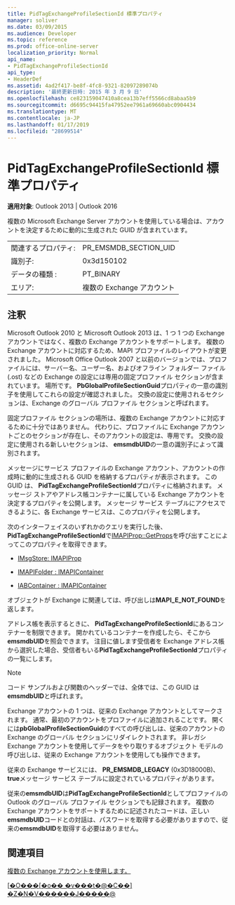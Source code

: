 ```yaml
---
title: PidTagExchangeProfileSectionId 標準プロパティ
manager: soliver
ms.date: 03/09/2015
ms.audience: Developer
ms.topic: reference
ms.prod: office-online-server
localization_priority: Normal
api_name:
- PidTagExchangeProfileSectionId
api_type:
- HeaderDef
ms.assetid: 4ad2f417-be8f-4fc8-9321-82097289074b
description: '最終更新日時: 2015 年 3 月 9 日'
ms.openlocfilehash: ce823159047410a8cea13b7eff5566cd8abaa5b9
ms.sourcegitcommit: d6695c94415fa47952ee7961a69660abc0904434
ms.translationtype: MT
ms.contentlocale: ja-JP
ms.lasthandoff: 01/17/2019
ms.locfileid: "28699514"
---
```

# <a name="pidtagexchangeprofilesectionid-canonical-property"></a>PidTagExchangeProfileSectionId 標準プロパティ

  
  
**適用対象**: Outlook 2013 | Outlook 2016 
  
複数の Microsoft Exchange Server アカウントを使用している場合は、アカウントを決定するために動的に生成された GUID が含まれています。
  
|||
|:-----|:-----|
|関連するプロパティ:  <br/> |PR_EMSMDB_SECTION_UID  <br/> |
|識別子:  <br/> |0x3d150102  <br/> |
|データの種類 :   <br/> |PT_BINARY  <br/> |
|エリア:  <br/> |複数の Exchange アカウント  <br/> |
   
## <a name="remarks"></a>注釈

Microsoft Outlook 2010 と Microsoft Outlook 2013 は、1 つ 1 つの Exchange アカウントではなく、複数の Exchange アカウントをサポートします。 複数の Exchange アカウントに対応するため、MAPI プロファイルのレイアウトが変更されました。 Microsoft Office Outlook 2007 と以前のバージョンでは、プロファイルには、サーバー名、ユーザー名、およびオフライン フォルダー ファイル (.ost) などの Exchange の設定には専用の固定プロファイル セクションが含まれています。 場所です。 **PbGlobalProfileSectionGuid**プロパティの一意の識別子を使用してこれらの設定が確認されました。 交換の設定に使用されるセクションは、Exchange のグローバル プロファイル セクションと呼ばれます。 
  
固定プロファイル セクションの場所は、複数の Exchange アカウントに対応するために十分ではありません。 代わりに、プロファイルに Exchange アカウントごとのセクションが存在し、そのアカウントの設定は、専用です。 交換の設定に使用される新しいセクションは、 **emsmdbUID**の一意の識別子によって識別されます。
  
メッセージにサービス プロファイルの Exchange アカウント、アカウントの作成時に動的に生成される GUID を格納するプロパティが表示されます。 この GUID は、 **PidTagExchangeProfileSectionId**プロパティに格納されます。 メッセージ ストアやアドレス帳コンテナーに属している Exchange アカウントを決定するプロパティを公開します。 メッセージ サービス テーブルにアクセスできるように、各 Exchange サービスは、このプロパティを公開します。 
  
次のインターフェイスのいずれかのクエリを実行した後、 **PidTagExchangeProfileSectionId**で[IMAPIProp::GetProps](imapiprop-getprops.md)を呼び出すことによってこのプロパティを取得できます。 
  
- [IMsgStore: IMAPIProp](imsgstoreimapiprop.md)
    
- [IMAPIFolder : IMAPIContainer](imapifolderimapicontainer.md)
    
- [IABContainer : IMAPIContainer](iabcontainerimapicontainer.md)
    
オブジェクトが Exchange に関連しては、呼び出しは**MAPI_E_NOT_FOUND**を返します。
  
アドレス帳を表示するときに、 **PidTagExchangeProfileSectionId**にあるコンテナーを制限できます。 開かれているコンテナーを作成したら、そこから**emsmdbUID**を照会できます。 注目に値します受信者を Exchange アドレス帳から選択した場合、受信者もいる**PidTagExchangeProfileSectionId**プロパティの一覧にします。 
  
> [!NOTE]
> コード サンプルおよび関数のヘッダーでは、全体では、この GUID は**emsmdbUID**と呼ばれます。 
  
Exchange アカウントの 1 つは、従来の Exchange アカウントとしてマークされます。 通常、最初のアカウントをプロファイルに追加されることです。 開くには**pbGlobalProfileSectionGuid**のすべての呼び出しは、従来のアカウントの Exchange のグローバル セクションにリダイレクトされます。 非レガシ Exchange アカウントを使用してデータをやり取りするオブジェクト モデルの呼び出しは、従来の Exchange アカウントを使用しても操作できます。 
  
従来の Exchange サービスには、 **PR_EMSMDB_LEGACY** (0x3D18000B)、 **true**メッセージ サービス テーブルに設定されているプロパティがあります。 
  
従来の**emsmdbUID**は**PidTagExchangeProfileSectionId**としてプロファイルの Outlook のグローバル プロファイル セクションでも記録されます。 複数の Exchange アカウントをサポートするために記述されたコードは、正しい**emsmdbUID**コードとの対話は、パスワードを取得する必要がありますので、従来の**emsmdbUID**を取得する必要はありません。
  
## <a name="see-also"></a>関連項目



[複数の Exchange アカウントを使用します。](using-multiple-exchange-accounts.md)


[[�O���[�o�� �v���t�@�C��] �Z�N�V������J�����@](https://support.microsoft.com/kb/188482)

